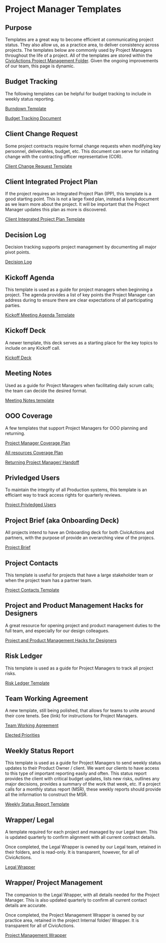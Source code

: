 # Project Manager Templates

## Purpose

Templates are a great way to become efficient at communicating project status. They also allow us, as a practice area, to deliver consistency across projects. The templates below are commonly used by Project Managers throughout the life of a project. All of the templates are stored within the [CivicActions Project Management Folder](https://drive.google.com/drive/folders/0B8h3s4uUHTrZX0g0d1gzWVJ2OHM). Given the ongoing improvements of our team, this page is dynamic.

## Budget Tracking

The following templates can be helpful for budget tracking to include in weekly status reporting.

[Burndown Template](https://docs.google.com/spreadsheets/d/16fvmQ6Rfg0YeTuSFWU_j81a73PMQtPd8kBONyjVZCDw/edit#gid=0)

[Budget Tracking Document](https://docs.google.com/spreadsheets/d/1fCFzC_7dLe6diXWK8_yzW91svJFGnYbwEMLAPI-tDeU/edit#gid=1956976072)

## Client Change Request

Some project contracts require formal change requests when modifying key personnel, deliverables, budget, etc. This document can serve for initiating change with the contracting officer representative (COR).

[Client Change Request Template](https://docs.google.com/a/civicactions.net/document/d/1575TtYmZEu0vpsKlAXwXTFYc1HPhb0L5_ACiG1DL1jU/edit?usp=sharing)

## Client Integrated Project Plan

If the project requires an Integrated Project Plan (IPP), this template is a good starting point. This is not a large fixed plan, instead a living document as we learn more about the project. It will be important that the Project Manager updates this plan as more is discovered.

[Client Integrated Project Plan Template](https://docs.google.com/a/civicactions.net/document/d/1cqh2-QpfvZYQDt9IHbA-vEqY9hrjoiJ1Nb-xdbQ6loU/edit?usp=sharing)

## Decision Log

Decision tracking supports project management by documenting all major pivot points.

[Decision Log](https://docs.google.com/spreadsheets/d/1d2ye6y7A7O0boKpgzZdvkNffUp5LEP0CXTWCh1dNMD0/edit#gid=0)

## Kickoff Agenda

This template is used as a guide for project managers when beginning a project. The agenda provides a list of key points the Project Manager can address during to ensure there are clear expectations of all participating parties.

[Kickoff Meeting Agenda Template](https://docs.google.com/a/civicactions.net/document/d/1pmOruj_1PeSfmJtxzvjDy7KxTTJi0VS8D62WUrWjeSM/edit?usp=sharing)

## Kickoff Deck

A newer template, this deck serves as a starting place for the key topics to include on any Kickoff call.

[Kickoff Deck](https://docs.google.com/presentation/d/18ZN9EP34qLrsWjE7WhsfyRH54DTV3jOA3rRWzXY7bKM/edit)

## Meeting Notes

Used as a guide for Project Managers when facilitating daily scrum calls; the team can decide the desired format.

[Meeting Notes template](https://docs.google.com/a/civicactions.net/document/d/17tl3lPu-3Uo6_YCEtb6AH9HsaILLS1UTmoUFIuXoqDc/edit?usp=sharing)

## OOO Coverage

A few templates that support Project Managers for OOO planning and returning.

[Project Manager Coverage Plan](https://docs.google.com/document/d/1NRTpzfLi3onlV6IybPhNWtX1C24vqNAYNL51QFcStbA/edit#heading=h.3uhyu8z8uyfi)

[All resources Coverage Plan](https://docs.google.com/document/d/1a57seEpxigzb09zk45XimaC8RI9XPHuuvEl-i8iPX2I/edit#heading=h.3uhyu8z8uyfi)

[Returning Project Manager/ Handoff](https://docs.google.com/document/d/1gipi6rkYyJdPDkbfcfqSGSPHcy4EnngsqaGiqd-EAfA/edit)

## Privledged Users

To maintain the integrity of all Production systems, this template is an efficiant way to track access rights for quarterly reviews.

[Project Privledged Users](https://docs.google.com/spreadsheets/d/1RJDY64ZLhUYnX3kM7QrfEJaCUW_VLflXLJ9VZgGn6ZI/edit#gid=0)

## Project Brief (aka Onboarding Deck)

All projects intend to have an Onboarding deck for both CivicActions and partners, with the purpose of provide an overarching view of the projecs.

[Project Brief](https://docs.google.com/presentation/d/1Vk7DKxe5Sop6T3JhudOcLGCffH8XJXDiX8WtBbH3Te0/edit#slide=id.gd85224ffcd_0_0)

## Project Contacts

This template is useful for projects that have a large stakeholder team or when the project team has a partner team.

[Project Contacts Template](https://docs.google.com/spreadsheets/d/14dgvmMI4cmIGzLOldfRaPHh65j4BKu03v9hRWxEtA1A/edit?usp=drive_web&ouid=103893616702532363241)

## Project and Product Management Hacks for Designers

A great resource for opening project and product management duties to the full team, and especially for our design colleagues.

[Project and Product Management Hacks for Designers](https://docs.google.com/presentation/d/1iNm4p0KZjxst5S35DRQ1v7UyNM2dz0p6OVtDGowuA80/edit#slide=id.g11625fcf513_0_96)

## Risk Ledger

This template is used as a guide for Project Managers to track all project risks.

[Risk Ledger Template](https://docs.google.com/a/civicactions.net/document/d/1qu5Os-hVrEtdfsIhuXi5F8ugpfOkAFiumW5R2wBMID0/edit?usp=sharing)

## Team Working Agreement

A new template, still being polished, that allows for teams to unite around their core tenets. See (link) for instructions for Project Managers.

[Team Working Agreement](https://docs.google.com/document/d/1Wkx-o0Me0dqbYv-dqt6IQcvoq5M-3v--HNQPSfzDe1M/edit#heading=h.2fgd0t58pes3)

[Elected Priorities](https://docs.google.com/forms/d/1f1hnFe-ZvjEU-MXOSJAB3UyOuedwMp_ZsRjpKRIUrxA/edit)

## Weekly Status Report

This template is used as a guide for Project Managers to send weekly status updates to their Product Owner / client. We want our clients to have access to this type of important reporting easily and often. This status report provides the client with critical budget updates, lists new risks, outlines any major decisions, provides a summary of the work that week, etc. If a project calls for a monthly status report (MSR), these weekly reports should provide all the information to construct the MSR.

[Weekly Status Report Template](https://docs.google.com/a/civicactions.net/document/d/1ZFOjwys-jz8WCrqzBatCYB5_4e9v3W1kBR5yFo8NJgc/edit?usp=sharing)

## Wrapper/ Legal

A template required for each project and managed by our Legal team. This is updated quarterly to confirm alignment with all current contract details.

Once completed, the Legal Wrapper is owned by our Legal team, retained in their folders, and is read-only. It is transparent, however, for all of CivicActions.

[Legal Wrapper](https://docs.google.com/document/d/1BTkjJ2N8iPPsuxjb3cLfaqe30nfVQHSgs8cuWaFKalw/edit)

## Wrapper/ Project Management

The companion to the Legal Wrapper, with all details needed for the Project Manager. This is also updated quarterly to confirm all current contact details are accurate.

Once completed, the Project Management Wrapper is owned by our practice area, retained in the project Internal folder/ Wrapper. It is transparent for all of CivicActions.

[Project Management Wrapper](https://docs.google.com/document/d/1eh6L6IiBF6DbOKzIPM2pRZXhBFBb0hbVVtq-f8HlxEQ/edit#heading=h.2fgd0t58pes3)
